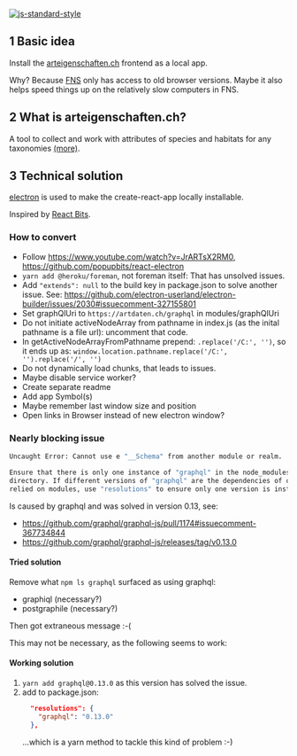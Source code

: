 [![js-standard-style](https://img.shields.io/badge/license-ISC-brightgreen.svg)](https://github.com/barbalex/ae-electron/blob/master/license.md)

## 1 Basic idea
Install the [arteigenschaften.ch](http://arteigenschaften.ch) frontend as a local app.

Why? Because [FNS](https://naturschutz.zh.ch) only has access to old browser versions. Maybe it also helps speed things up on the relatively slow computers in FNS.

## 2 What is arteigenschaften.ch?
A tool to collect and work with attributes of species and habitats for any taxonomies [(more)](https://github.com/barbalex/ae2/blob/master/readme.md).

## 3 Technical solution
[electron](https://electronjs.org) is used to make the create-react-app locally installable.

Inspired by [React Bits](https://www.youtube.com/watch?v=JrARTsX2RM0).

### How to convert

- Follow https://www.youtube.com/watch?v=JrARTsX2RM0, https://github.com/popupbits/react-electron
- `yarn add @heroku/foreman`, not foreman itself: That has unsolved issues.
- Add `"extends": null` to the build key in package.json to solve another issue. See: https://github.com/electron-userland/electron-builder/issues/2030#issuecomment-327155801
- Set graphQlUri to `https://artdaten.ch/graphql` in modules/graphQlUri
- Do not initiate activeNodeArray from pathname in index.js (as the inital pathname is a file url): uncomment that code.
- In getActiveNodeArrayFromPathname prepend: `.replace('/C:', '')`, so it ends up as: `window.location.pathname.replace('/C:', '').replace('/', '')`
- Do not dynamically load chunks, that leads to issues.
- Maybe disable service worker?
- Create separate readme
- Add app Symbol(s)
- Maybe remember last window size and position
- Open links in Browser instead of new electron window?

### Nearly blocking issue
```bash
Uncaught Error: Cannot use e "__Schema" from another module or realm.

Ensure that there is only one instance of "graphql" in the node_modules
directory. If different versions of "graphql" are the dependencies of other
relied on modules, use "resolutions" to ensure only one version is installed.
```

Is caused by graphql and was solved in version 0.13, see:

- https://github.com/graphql/graphql-js/pull/1174#issuecomment-367734844
- https://github.com/graphql/graphql-js/releases/tag/v0.13.0

#### Tried solution

Remove what `npm ls graphql` surfaced as using graphql:

- graphiql (necessary?)
- postgraphile (necessary?)

Then got extraneous message :-(

This may not be necessary, as the following seems to work:

#### Working solution
1. `yarn add graphql@0.13.0` as this version has solved the issue.
1. add to package.json:
    ```json
      "resolutions": {
        "graphql": "0.13.0"
      },
    ```
    ...which is a yarn method to tackle this kind of problem :-)